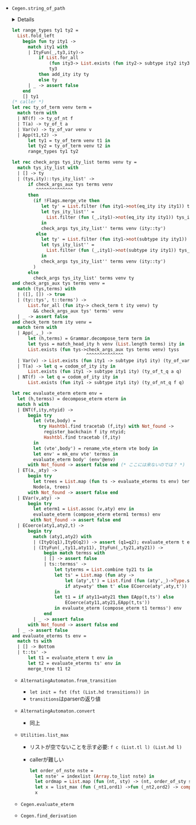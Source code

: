 
+ `Cegen.string_of_path`

    <details><sumarry>code</summary><!--{{{-->

    ```ocaml
    (*{SPEC}
    type string_of_path : { t : tree | t <> Bottom } -> string
    {SPEC}*)
    let rec string_of_path t =
      match t with
      | Node(a,tl) ->
          let (i,t') = find_nonbot tl 1 in
          if i=0 then ("("^a^",0)")
          else ("("^a^","^(string_of_int i)^")"^(string_of_path t'))
      | _ -> assert false
    (*{SPEC}
    type find_nonbot
      :  tree list
      -> { i : int | i > 0 }
      -> { (j,t) : int * tree | t = Bottom => j = 0 }
    {SPEC}*)
    let rec find_nonbot tl i =
      match tl with
      | [] -> (0, Bottom)
      | t::tl' ->
          match t with
          | Bottom -> find_nonbot tl' (i+1)
          | Node(_,_) -> (i, t)
    ```

    </details><!--}}}>

+ `Saturate.range_types`
  + `ty1 : ity list`の各要素が`ItyFun`にmatchする．
  + `ty1`は`ty_of_term`由来で，termを`App(t1,t2)`にmatchさせたときのt1のtyp
  + `App(t1,t2)` => `t1`は関数というinvariantは陽には得られないと思うので厳しいか

    <details><sumarry>code</summary><!--{{{-->

    ```ocaml
    let range_types ty1 ty2 =
      List.fold_left
        begin fun ty ity1 ->
          match ity1 with
          | ItyFun(_,ty3,ity)->
              if List.for_all
                  (fun ity3-> List.exists (fun ity2-> subtype ity2 ity3) ty2)
                  ty3
              then add_ity ity ty
              else ty
          | _ -> assert false
        end
        [] ty1
    (* caller *)
    let rec ty_of_term venv term =
      match term with
      | NT(f) -> ty_of_nt f
      | T(a) -> ty_of_t a
      | Var(v) -> ty_of_var venv v
      | App(t1,t2) ->
          let ty1 = ty_of_term venv t1 in
          let ty2 = ty_of_term venv t2 in
          range_types ty1 ty2
    ```

    </details><!--}}}>

+ `Saturate.range_types_with_vte`
  + 上の関数のvariation．ほぼ同じ

+ `Saturate.check_args_aux`
  + `List.combine`と同じ条件だがcaller側が複雑

    <details><sumarry>code</summary><!--{{{-->

    ```ocaml
    let rec check_args tys_ity_list terms venv ty =
      match tys_ity_list with
      | [] -> ty
      | (tys,ity)::tys_ity_list' ->
          if check_args_aux tys terms venv
             ^^^^^^^^^^^^^^
          then
            (if !Flags.merge_vte then
               let ty' = List.filter (fun ity1->not(eq_ity ity ity1)) ty in
               let tys_ity_list'' =
                 List.filter (fun (_,ity1)->not(eq_ity ity ity1)) tys_ity_list'
               in
               check_args tys_ity_list'' terms venv (ity::ty')
             else
               let ty' = List.filter (fun ity1->not(subtype ity ity1)) ty in
               let tys_ity_list'' =
                 List.filter (fun (_,ity1)->not(subtype ity ity1)) tys_ity_list'
               in
               check_args tys_ity_list'' terms venv (ity::ty')
            )
          else
            check_args tys_ity_list' terms venv ty
    and check_args_aux tys terms venv =
      match (tys,terms) with
      | ([], []) -> true
      | (ty::tys', t::terms') ->
          List.for_all (fun ity-> check_term t ity venv) ty
            && check_args_aux tys' terms' venv
      | _ -> assert false
    and check_term term ity venv =
      match term with
      | App(_,_) ->
          let (h,terms) = Grammar.decompose_term term in
          let tyss = match_head_ity h venv (List.length terms) ity in
          List.exists (fun tys->check_args_aux tys terms venv) tyss
                                ^^^^^^^^^^^^^^
      | Var(v) -> List.exists (fun ity1 -> subtype ity1 ity) (ty_of_var venv v)
      | T(a) -> let q = codom_of_ity ity in
          List.exists (fun ity1 -> subtype ity1 ity) (ty_of_t_q a q)
      | NT(f) -> let q = codom_of_ity ity in
          List.exists (fun ity1 -> subtype ity1 ity) (ty_of_nt_q f q)
    ```

    </details><!--}}}>

+ `Saturate.check_argtypes_aux`
  + 上のvariation

+ `Saturate.check_argtypes_inc_aux`
  + 上のvariation

+ `Saturate.tcheck_terms_w_venv`
  + 上のvariationではないが，同じような構造

+ `Saturate.tcheck_terms_wo_venv`
  + 同上

+ `Saturate.tcheck_terms_wo_venv_inc`
  + 同上

+ `Cegen.evaluate_eterm`
  + わちゃわちゃしている

    <details><sumarry>code</summary><!--{{{-->

    ```ocaml
    let rec evaluate_eterm eterm env =
      let (h,termss) = decompose_eterm eterm in
      match h with
      | ENT(f,ity,ntyid) ->
          begin try
            let (vte,body) =
              try Hashtbl.find tracetab (f,ity) with Not_found ->
                register_backchain f ity ntyid;
                Hashtbl.find tracetab (f,ity)
            in
            let (vte',body') = rename_vte_eterm vte body in
            let env' = mk_env vte' termss in
            evaluate_eterm body' (env'@env)
          with Not_found -> assert false end (* ここには来ないのでは？ *)
      | ET(a,_aty) ->
          begin try
            let trees = List.map (fun ts -> evaluate_eterms ts env) termss in
            Node(a, trees)
          with Not_found -> assert false end
      | EVar(v,aty) ->
          begin try
            let eterm1 = List.assoc (v,aty) env in
            evaluate_eterm (compose_eterm eterm1 termss) env
           with Not_found -> assert false end
      | ECoerce(aty1,aty2,t) ->
          begin try
            match (aty1,aty2) with
            | (ItyQ(q1),ItyQ(q2)) -> assert (q1=q2); evaluate_eterm t env
            | (ItyFun(_,ty11,aty11), ItyFun(_,ty21,aty21)) ->
                begin match termss with
                | [] -> assert false
                | ts::termss' ->
                    let tyterms = List.combine ty21 ts in
                    let ts' = List.map (fun aty ->
                        let (aty',t') = List.find (fun (aty',_)->Type.subtype aty' aty) tyterms in
                        if aty=aty' then t' else ECoerce(aty',aty,t')) ty11
                    in
                    let t1 = if aty11=aty21 then EApp(t,ts') else
                        ECoerce(aty11,aty21,EApp(t,ts'))
                    in evaluate_eterm (compose_eterm t1 termss') env
                end
            | _ -> assert false
          with Not_found -> assert false end
      | _ -> assert false
    and evaluate_eterms ts env =
      match ts with
      | [] -> Bottom
      | t::ts' ->
          let t1 = evaluate_eterm t env in
          let t2 = evaluate_eterms ts' env in
          merge_tree t1 t2
    ```

    </details><!--}}}>

<!--
+ `Pobdd.make_node`
  + 詳細 → [link](./ExpressionPower.md#Pobdd__make_node)
-->

+ `AlternatingAutomaton.from_transition`
  + `let init = fst (fst (List.hd transitions)) in`
  + `transitions`はparserの返り値

+ `AlternatingAutomaton.convert`
  + 同上

+ `Utilities.list_max`
  + リストが空でないことを示す必要: `f c (List.tl l) (List.hd l)`
  + callerが難しい

    ```ocaml
    let order_of_nste nste =
      let nste' = indexlist (Array.to_list nste) in
      let ordmap = List.map (fun (nt, sty) -> (nt, order_of_sty sty)) nste' in
      let x = list_max (fun (_nt1,ord1) ->fun (_nt2,ord2) -> compare ord1 ord2) ordmap in
      x
    ```

+ `Cegen.evaluate_eterm`

+ `Cegen.find_derivation`

